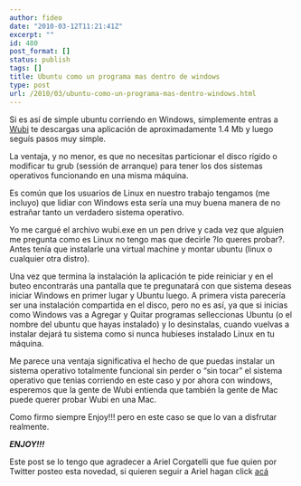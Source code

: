 ```yaml
---
author: fideo
date: "2010-03-12T11:21:41Z"
excerpt: ""
id: 480
post_format: []
status: publish
tags: []
title: Ubuntu como un programa mas dentro de windows
type: post
url: /2010/03/ubuntu-como-un-programa-mas-dentro-windows.html
---
```

Si es así de simple ubuntu corriendo en Windows, simplemente entras a [Wubi](http://wubi-installer.org/ "ubuntu en windows") te descargas una aplicación de aproximadamente 1.4 Mb y luego seguís pasos muy simple.

La ventaja, y no menor, es que no necesitas particionar el disco rígido o modificar tu grub (sessión de arranque) para tener los dos sistemas operativos funcionando en una misma máquina.

Es común que los usuarios de Linux en nuestro trabajo tengamos (me incluyo) que lidiar con Windows esta sería una muy buena manera de no estrañar tanto un verdadero sistema operativo.

Yo me cargué el archivo wubi.exe en un pen drive y cada vez que alguien me pregunta como es Linux no tengo mas que decirle ?lo queres probar?. Antes tenía que instalarle una virtual machine y montar ubuntu (linux o cualquier otra distro).

Una vez que termina la instalación la aplicación te pide reiniciar y en el buteo encontrarás una pantalla que te pregunatará con que sistema deseas iniciar Windows en primer lugar y Ubuntu luego. A primera vista parecería ser una instalación compartida en el disco, pero no es así, ya que si inicias como Windows vas a Agregar y Quitar programas selleccionas Ubuntu (o el nombre del ubuntu que hayas instalado) y lo desinstalas, cuando vuelvas a instalar dejará tu sistema como si nunca hubieses instalado Linux en tu máquina.

Me parece una ventaja significativa el hecho de que puedas instalar un sistema operativo totalmente funcional sin perder o “sin tocar” el sistema operativo que tenias corriendo en este caso y por ahora con windows, esperemos que la gente de Wubi entienda que también la gente de Mac puede querer probar Wubi en una Mac.

Como firmo siempre Enjoy!!! pero en este caso se que lo van a disfrutar realmente.

***ENJOY!!!***

Este post se lo tengo que agradecer a Ariel Corgatelli que fue quien por Twitter posteo esta novedad, si quieren seguir a Ariel hagan click [acá](http://twitter.com/arielmcorg "Ariel Corgatelli")
